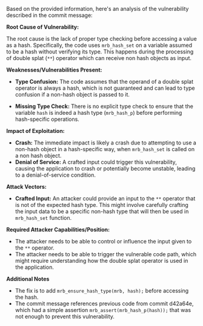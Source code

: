 Based on the provided information, here's an analysis of the vulnerability described in the commit message:

**Root Cause of Vulnerability:**

The root cause is the lack of proper type checking before accessing a value as a hash. Specifically, the code uses `mrb_hash_set` on a variable assumed to be a hash without verifying its type. This happens during the processing of double splat (`**`) operator which can receive non hash objects as input.

**Weaknesses/Vulnerabilities Present:**

*   **Type Confusion:** The code assumes that the operand of a double splat operator is always a hash, which is not guaranteed and can lead to type confusion if a non-hash object is passed to it.

*   **Missing Type Check:** There is no explicit type check to ensure that the variable `hash` is indeed a hash type (`mrb_hash_p`) before performing hash-specific operations.

**Impact of Exploitation:**

*   **Crash:** The immediate impact is likely a crash due to attempting to use a non-hash object in a hash-specific way, when `mrb_hash_set` is called on a non hash object.
*   **Denial of Service:** A crafted input could trigger this vulnerability, causing the application to crash or potentially become unstable, leading to a denial-of-service condition.

**Attack Vectors:**

*   **Crafted Input:** An attacker could provide an input to the `**` operator that is not of the expected hash type. This might involve carefully crafting the input data to be a specific non-hash type that will then be used in `mrb_hash_set` function.

**Required Attacker Capabilities/Position:**

*   The attacker needs to be able to control or influence the input given to the `**` operator.
*   The attacker needs to be able to trigger the vulnerable code path, which might require understanding how the double splat operator is used in the application.

**Additional Notes**
* The fix is to add `mrb_ensure_hash_type(mrb, hash);` before accessing the hash.
* The commit message references previous code from commit d42a64e, which had a simple assertion `mrb_assert(mrb_hash_p(hash));` that was not enough to prevent this vulnerability.